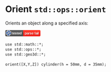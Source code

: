 # Orient `std::ops::orient`

Orients an object along a specified axis:

[![test](.test/orient_3d.png)](.test/orient_3d.log)

```µcad,orient_3d
use std::math::*;
use std::ops::*;
use std::geo3d::*;

orient([X,Y,Z]) cylinder(h = 50mm, d = 35mm);
```
